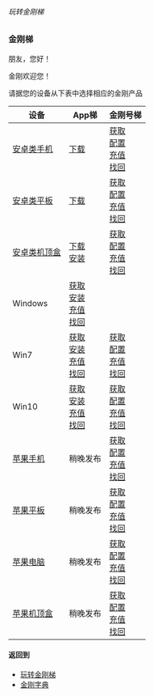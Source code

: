 ###### 玩转金刚梯


### 金刚梯
朋友，您好！

金刚欢迎您！

请据您的设备从下表中选择相应的金刚产品

|设备|App梯|金刚号梯 |
|----------- |  ----------- | ----------- | 
|[安卓类手机](https://github.com/a2zitpro/web/blob/master/LadderFree/kkDictionary/AndroidPhone.md)|[下载   ](https://github.com/a2zitpro/web/blob/master/LadderFree/Android/Phone/KKLadderAPP/KKLadderAPPGet.md)                                                                                                                                                                                                                                                                                                                                                                     |[获取](https://github.com/a2zitpro/web/blob/master/LadderFree/kkDictionary/KKLadderKKIDGet.md)<br>  [配置](https://github.com/a2zitpro/web/blob/master/LadderFree/Android/Phone/KKLadderKKID/KKLadderKKIDConfigure.md)<br> [充值](https://github.com/a2zitpro/web/blob/master/LadderFree/kkDictionary/KKDataTrafficChargeForKKLadderKKID.md)<br>  [找回](https://github.com/a2zitpro/web/blob/master/LadderFree/kkDictionary/KKLadderKKIDGetBack.md)<br>|
|[安卓类平板](https://github.com/a2zitpro/web/blob/master/LadderFree/kkDictionary/AndroidPad.md)|[下载   ](https://github.com/a2zitpro/web/blob/master/LadderFree/Android/Pad/KKLadderAPP/KKLadderAPPGet.md)                                                                                                                                                                                                                                                                                                                                                                       |[获取](https://github.com/a2zitpro/web/blob/master/LadderFree/kkDictionary/KKLadderKKIDGet.md)<br>  [配置](https://github.com/a2zitpro/web/blob/master/LadderFree/Android/Pad/KKLadderKKID/KKLadderKKIDConfigure.md)<br>   [充值](https://github.com/a2zitpro/web/blob/master/LadderFree/kkDictionary/KKDataTrafficChargeForKKLadderKKID.md)<br>  [找回](https://github.com/a2zitpro/web/blob/master/LadderFree/kkDictionary/KKLadderKKIDGetBack.md)<br>|
|[安卓类机顶盒](https://github.com/a2zitpro/web/blob/master/LadderFree/kkDictionary/AndroidTVBox.md)|[下载 ](https://github.com/a2zitpro/web/blob/master/LadderFree/Android/TVBox/KKLadderAPP/KKLadderAPPGet.md)       <br> [安装](https://github.com/a2zitpro/web/blob/master/LadderFree/Android/TVBox/KKLadderAPP/KKLadderAPPConfigure.md)<br>                                                                                                                                                                                                                                        |[获取](https://github.com/a2zitpro/web/blob/master/LadderFree/kkDictionary/KKLadderKKIDGet.md)<br>  [配置](https://github.com/a2zitpro/web/blob/master/LadderFree/Android/TVBox/KKLadderKKID/KKLadderKKIDConfigure.md)<br> [充值](https://github.com/a2zitpro/web/blob/master/LadderFree/kkDictionary/KKDataTrafficChargeForKKLadderKKID.md)<br>  [找回](https://github.com/a2zitpro/web/blob/master/LadderFree/kkDictionary/KKLadderKKIDGetBack.md)<br>|
| Windows    |[获取](https://github.com/a2zitpro/web/blob/master/LadderFree/Windows/WinAllVersion/KKLadderAPP/KKLadderAPPGet.md)<br> [安装](https://github.com/a2zitpro/web/blob/master/LadderFree/Windows/WinAllVersion/KKLadderAPP/KKLadderAPPConfigure.md)<br> [充值](https://github.com/a2zitpro/web/blob/master/LadderFree/kkDictionary/KKDataTrafficChargeForKKLadderKKID.md)<br>        [找回](https://github.com/a2zitpro/web/blob/master/LadderFree/kkDictionary/KKLadderKKIDGetBack.md) ||
| Win7       |[获取](https://github.com/a2zitpro/web/blob/master/LadderFree/Windows/Win7/KKLadderAPP/KKLadderAPPGet.md)         <br> [安装](https://github.com/a2zitpro/web/blob/master/LadderFree/Windows/Win7/KKLadderAPP/KKLadderAPPConfigure.md) <br>         [充值](https://github.com/a2zitpro/web/blob/master/LadderFree/kkDictionary/KKDataTrafficChargeForKKLadderKKID.md)<br>        [找回](https://github.com/a2zitpro/web/blob/master/LadderFree/kkDictionary/KKLadderKKIDGetBack.md) |[获取](https://github.com/a2zitpro/web/blob/master/LadderFree/kkDictionary/KKLadderKKIDGet.md)<br>  [配置](https://github.com/a2zitpro/web/blob/master/LadderFree/Windows/Win7/KKLadderKKID/KKLadderKKIDConfigure.md)<br>   [充值](https://github.com/a2zitpro/web/blob/master/LadderFree/kkDictionary/KKDataTrafficChargeForKKLadderKKID.md)<br>  [找回](https://github.com/a2zitpro/web/blob/master/LadderFree/kkDictionary/KKLadderKKIDGetBack.md)<br>|
| Win10      |[获取](https://github.com/a2zitpro/web/blob/master/LadderFree/Windows/Win10/KKLadderAPP/KKLadderAPPGet.md)        <br> [安装](https://github.com/a2zitpro/web/blob/master/LadderFree/Windows/Win10/KKLadderAPP/KKLadderAPPConfigure.md) <br>        [充值](https://github.com/a2zitpro/web/blob/master/LadderFree/kkDictionary/KKDataTrafficChargeForKKLadderKKID.md)<br>        [找回](https://github.com/a2zitpro/web/blob/master/LadderFree/kkDictionary/KKLadderKKIDGetBack.md) |[获取](https://github.com/a2zitpro/web/blob/master/LadderFree/kkDictionary/KKLadderKKIDGet.md)<br>  [配置](https://github.com/a2zitpro/web/blob/master/LadderFree/Windows/Win10/KKLadderKKID/KKLadderKKIDConfigure.md)<br>  [充值](https://github.com/a2zitpro/web/blob/master/LadderFree/kkDictionary/KKDataTrafficChargeForKKLadderKKID.md)<br>  [找回](https://github.com/a2zitpro/web/blob/master/LadderFree/kkDictionary/KKLadderKKIDGetBack.md)<br>|
| [苹果手机](https://github.com/a2zitpro/web/blob/master/LadderFree/kkDictionary/Apple_iPhone.md)|稍晚发布                                                                                                                                                                                                                                                                                                                                                                                                                                                                           |[获取](https://github.com/a2zitpro/web/blob/master/LadderFree/kkDictionary/KKLadderKKIDGet.md)<br>  [配置](https://github.com/a2zitpro/web/blob/master/LadderFree/Apple/iPhone/KKLadderKKID/KKLadderKKIDConfigure.md)<br>   [充值](https://github.com/a2zitpro/web/blob/master/LadderFree/kkDictionary/KKDataTrafficChargeForKKLadderKKID.md)<br>  [找回](https://github.com/a2zitpro/web/blob/master/LadderFree/kkDictionary/KKLadderKKIDGetBack.md)<br>|
| [苹果平板](https://github.com/a2zitpro/web/blob/master/LadderFree/kkDictionary/Apple_iPad.md)|稍晚发布                                                                                                                                                                                                                                                                                                                                                                                                                                                                           |[获取](https://github.com/a2zitpro/web/blob/master/LadderFree/kkDictionary/KKLadderKKIDGet.md)<br>  [配置](https://github.com/a2zitpro/web/blob/master/LadderFree/Apple/iPad/KKLadderKKID/KKLadderKKIDConfigure.md)<br>     [充值](https://github.com/a2zitpro/web/blob/master/LadderFree/kkDictionary/KKDataTrafficChargeForKKLadderKKID.md)<br>  [找回](https://github.com/a2zitpro/web/blob/master/LadderFree/kkDictionary/KKLadderKKIDGetBack.md)<br>|
| [苹果电脑](https://github.com/a2zitpro/web/blob/master/LadderFree/kkDictionary/Apple_MacOS.md)|稍晚发布                                                                                                                                                                                                                                                                                                                                                                                                                                                                           |[获取](https://github.com/a2zitpro/web/blob/master/LadderFree/kkDictionary/KKLadderKKIDGet.md)<br>  [配置](https://github.com/a2zitpro/web/blob/master/LadderFree/Apple/MacOS/KKLadderKKID/KKLadderKKIDConfigure.md)<br>    [充值](https://github.com/a2zitpro/web/blob/master/LadderFree/kkDictionary/KKDataTrafficChargeForKKLadderKKID.md)<br>  [找回](https://github.com/a2zitpro/web/blob/master/LadderFree/kkDictionary/KKLadderKKIDGetBack.md)<br>|
| [苹果机顶盒](https://github.com/a2zitpro/web/blob/master/LadderFree/kkDictionary/Apple_MacOS.md)|稍晚发布                                                                                                                                                                                                                                                                                                                                                                                                                                                                           |[获取](https://github.com/a2zitpro/web/blob/master/LadderFree/kkDictionary/KKLadderKKIDGet.md)<br>  [配置](https://github.com/a2zitpro/web/blob/master/LadderFree/Apple/TVBox/KKLadderKKID/KKLadderKKIDConfigure.md)<br>     [充值](https://github.com/a2zitpro/web/blob/master/LadderFree/kkDictionary/KKDataTrafficChargeForKKLadderKKID.md)<br> [找回](https://github.com/a2zitpro/web/blob/master/LadderFree/kkDictionary/KKLadderKKIDGetBack.md)<br>|





#### 返回到
- [玩转金刚梯](https://github.com/a2zitpro/web/blob/master/LadderFree/A.md)
- [金刚字典](https://github.com/a2zitpro/web/blob/master/LadderFree/kkDictionary/KKDictionary.md)
